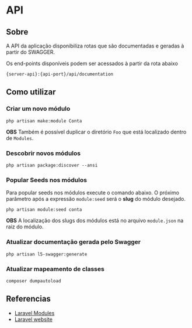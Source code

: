 # API

## Sobre

A API da aplicação disponibiliza rotas que são documentadas e geradas à partir do SWAGGER.

Os end-points disponíveis podem ser acessados à partir da rota abaixo
```http request
{server-api}:{api-port}/api/documentation
```

## Como utilizar

### Criar um novo módulo

 ```console
php artisan make:module Conta
 ```
 
 **OBS** Também é possível duplicar o diretório `Foo` que está localizado dentro de `Modules`.
 
### Descobrir novos módulos

```console
php artisan package:discover --ansi
```

### Popular Seeds nos módulos

Para popular seeds nos módulos execute o comando abaixo. O próximo parâmetro após a expressão `module:seed` será
o **slug** do módulo desejado.
```console
php artisan module:seed conta
```

**OBS** A localização dos slugs dos módulos está no arquivo `module.json` na raiz do módulo.
 
### Atualizar documentação gerada pelo Swagger

 ```console
php artisan l5-swagger:generate
 ```
 
### Atualizar mapeamento de classes

 ```console
 composer dumpautoload
 ```
 
## Referencias

- [Laravel Modules](https://caffeinatedpackages.com/guide/packages/modules.html#installationn)
- [Laravel website](https://laravel.com)

